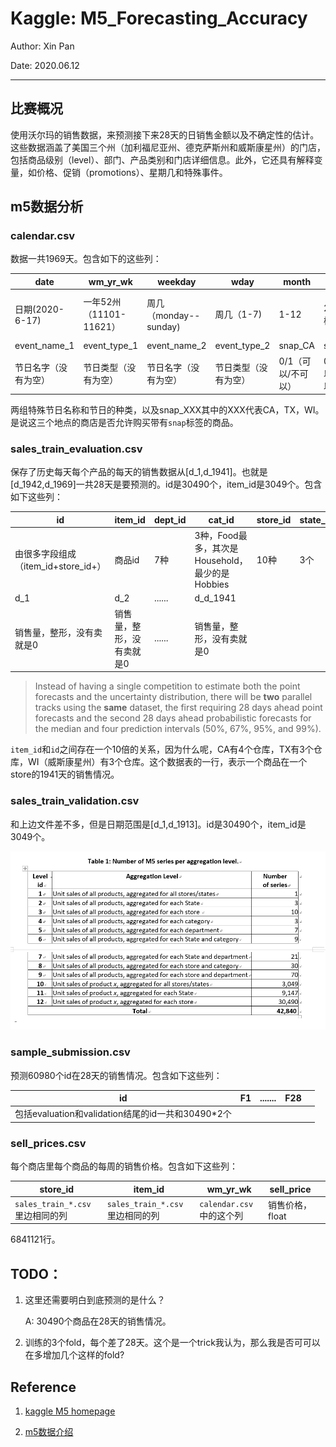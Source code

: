 # Kaggle: M5_Forecasting_Accuracy

Author: Xin Pan

Date: 2020.06.12

---

## 比赛概况

使用沃尔玛的销售数据，来预测接下来28天的日销售金额以及不确定性的估计。这些数据涵盖了美国三个州（加利福尼亚州、德克萨斯州和威斯康星州）的门店，包括商品级别（level）、部门、产品类别和门店详细信息。此外，它还具有解释变量，如价格、促销（promotions）、星期几和特殊事件。

## m5数据分析

### calendar.csv

数据一共1969天。包含如下的这些列：

| date                 | wm_yr_wk                | weekday               | wday                 | month              | year               | d                                    |
| -------------------- | ----------------------- | --------------------- | -------------------- | ------------------ | ------------------ | ------------------------------------ |
| 日期(2020-6-17)      | 一年52州（11101-11621） | 周几（monday--sunday) | 周几（1-7)           | 1-12               | 2011这样的数字     | d_1-d_1969(2011-1-29开始），一直累加 |
| event_name_1         | event_type_1            | event_name_2          | event_type_2         | snap_CA            | snap_TX            | snap_WI                              |
| 节日名字（没有为空） | 节日类型（没有为空）    | 节日名字（没有为空）  | 节日类型（没有为空） | 0/1（可以/不可以） | 0/1（可以/不可以） | 0/1（可以/不可以）                   |

两组特殊节日名称和节日的种类，以及snap_XXX其中的XXX代表CA，TX，WI。是说这三个地点的商店是否允许购买带有`snap`标签的商品。



### sales_train_evaluation.csv

保存了历史每天每个产品的每天的销售数据从[d_1,d_1941]。也就是[d_1942,d_1969]一共28天是要预测的。id是30490个，item_id是3049个。包含如下这些列：

| id   | item_id | dept_id | cat_id  | store_id | state_id |
| ---- | ------- | ------- | -------- | -------- | -------- |
| 由很多字段组成（item_id+store_id+） | 商品id | 7种 | 3种，Food最多，其次是Household，最少的是Hobbies | 10种 | 3个 |
| d_1  | d_2     | ......  | d_d_1941 |||
| 销售量，整形，没有卖就是0 | 销售量，整形，没有卖就是0 | ...... | 销售量，整形，没有卖就是0 |||

> Instead of having a single competition to estimate both the point forecasts and the uncertainty distribution, there will be **two** parallel tracks using the **same** dataset, the first requiring 28 days ahead point forecasts and the second 28 days ahead probabilistic forecasts for the median and four prediction intervals (50%, 67%, 95%, and 99%).

`item_id`和`id`之间存在一个10倍的关系，因为什么呢，CA有4个仓库，TX有3个仓库，WI（威斯康星州）有3个仓库。这个数据表的一行，表示一个商品在一个store的1941天的销售情况。



### sales_train_validation.csv

和上边文件差不多，但是日期范围是[d_1,d_1913]。id是30490个，item_id是3049个。

![image-20200609002214351](assets/image-20200609002214351.png)



### sample_submission.csv

预测60980个id在28天的销售情况。包含如下这些列：

| id                                                | F1   | ....... | F28  |      |
| ------------------------------------------------- | ---- | ------- | ---- | ---- |
| 包括evaluation和validation结尾的id一共和30490*2个 |      |         |      |      |



### sell_prices.csv

每个商店里每个商品的每周的销售价格。包含如下这些列：

| store_id                        | item_id                         | wm_yr_wk                 | sell_price      |      |
| ------------------------------- | ------------------------------- | ------------------------ | --------------- | ---- |
| `sales_train_*.csv`里边相同的列 | `sales_train_*.csv`里边相同的列 | `calendar.csv`中的这个列 | 销售价格，float |      |

6841121行。



## TODO：

1. 这里还需要明白到底预测的是什么？

   A: 30490个商品在28天的销售情况。

2. 训练的3个fold，每个差了28天。这个是一个trick我认为，那么我是否可可以在多增加几个这样的fold?


## Reference

1. [kaggle M5 homepage](https://www.kaggle.com/c/m5-forecasting-accuracy)

2. [m5数据介绍](https://mofc.unic.ac.cy/m5-competition/)